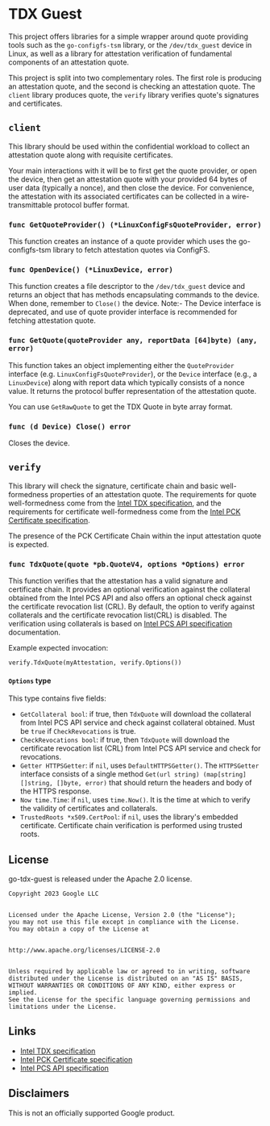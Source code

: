 # TDX Guest


This project offers libraries for a simple wrapper around quote providing tools
such as the `go-configfs-tsm` library, or the `/dev/tdx_guest` device in Linux,
as well as a library for attestation verification of fundamental components of
an attestation quote.


This project is split into two complementary roles. The first role is producing
an attestation quote, and the second is checking an attestation quote. The
`client` library produces quote, the `verify` library verifies quote's
signatures and certificates.


## `client`


This library should be used within the confidential workload to collect an
attestation quote along with requisite certificates.


Your main interactions with it will be to first get the quote provider, or
open the device, then get an attestation quote with your provided 64 bytes of
user data (typically a nonce), and then close the device. For convenience, the
attestation with its associated certificates can be collected in a
wire-transmittable protocol buffer format.


### `func GetQuoteProvider() (*LinuxConfigFsQuoteProvider, error)`


This function creates an instance of a quote provider which uses the go-configfs-tsm
library to fetch attestation quotes via ConfigFS.


### `func OpenDevice() (*LinuxDevice, error)`


This function creates a file descriptor to the `/dev/tdx_guest` device and
returns an object that has methods encapsulating commands to the device. When
done, remember to `Close()` the device.
Note:- The Device interface is deprecated, and use of quote provider interface
is recommended for fetching attestation quote.


### `func GetQuote(quoteProvider any, reportData [64]byte) (any, error)`


This function takes an object implementing either the `QuoteProvider` interface
(e.g. `LinuxConfigFsQuoteProvider`), or the `Device` interface (e.g., a `LinuxDevice`)
along with report data which typically consists of a nonce value.
It returns the protocol buffer representation of the attestation quote.


You can use `GetRawQuote` to get the TDX Quote in byte array format.


### `func (d Device) Close() error`


Closes the device.

## `verify`

This library will check the signature, certificate chain and basic
well-formedness properties of an attestation quote. The requirements for quote
well-formedness come from the [Intel TDX specification](https://cdrdv2.intel.com/v1/dl/getContent/733568),
and the requirements for certificate well-formedness come from the
[Intel PCK Certificate specification](https://api.trustedservices.intel.com/documents/Intel_SGX_PCK_Certificate_CRL_Spec-1.5.pdf).

The presence of the PCK Certificate Chain within the input attestation quote is
expected.

### `func TdxQuote(quote *pb.QuoteV4, options *Options) error`

This function verifies that the attestation has a valid signature and
certificate chain. It provides an optional verification against the collateral
obtained from the Intel PCS API and also offers an optional check against
the certificate revocation list (CRL). By default, the option to verify against
collaterals and the certificate revocation list(CRL) is disabled. The
verification using collaterals is based on [Intel PCS API specification](https://api.portal.trustedservices.intel.com/provisioning-certification)
documentation.

Example expected invocation:

```
verify.TdxQuote(myAttestation, verify.Options())
```

#### `Options` type

This type contains five fields:

*   `GetCollateral bool`: if true, then `TdxQuote` will download the collateral
    from Intel PCS API service and check against collateral obtained.
    Must be `true` if `CheckRevocations` is true.
*   `CheckRevocations bool`: if true, then `TdxQuote` will download the
    certificate revocation list (CRL) from Intel PCS API service and check for
    revocations.
*   `Getter HTTPSGetter`: if `nil`, uses `DefaultHTTPSGetter()`.
    The `HTTPSGetter` interface consists of a single method `Get(url string)
    (map[string][]string, []byte, error)` that should return the headers and body
    of the HTTPS response.
*   `Now time.Time`: if `nil`, uses `time.Now()`. It is the time at which to verify
    the validity of certificates and collaterals.
*   `TrustedRoots *x509.CertPool`: if `nil`, uses the library's embedded
    certificate.
    Certificate chain verification is performed using trusted roots.


## License


go-tdx-guest is released under the Apache 2.0 license.


```
Copyright 2023 Google LLC


Licensed under the Apache License, Version 2.0 (the "License");
you may not use this file except in compliance with the License.
You may obtain a copy of the License at


http://www.apache.org/licenses/LICENSE-2.0


Unless required by applicable law or agreed to in writing, software
distributed under the License is distributed on an "AS IS" BASIS,
WITHOUT WARRANTIES OR CONDITIONS OF ANY KIND, either express or implied.
See the License for the specific language governing permissions and
limitations under the License.
```


## Links


* [Intel TDX specification](https://cdrdv2.intel.com/v1/dl/getContent/733568)
* [Intel PCK Certificate specification](https://api.trustedservices.intel.com/documents/Intel_SGX_PCK_Certificate_CRL_Spec-1.5.pdf)
* [Intel PCS API specification](https://api.portal.trustedservices.intel.com/provisioning-certification)


## Disclaimers


This is not an officially supported Google product.